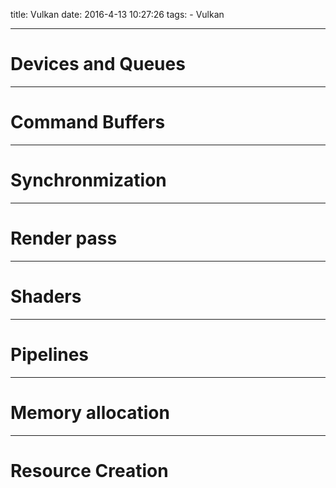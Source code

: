 title: Vulkan
date: 2016-4-13 10:27:26
tags:
    - Vulkan

---

<!--more-->

# Devices and Queues

---

# Command Buffers

---

# Synchronmization


---
# Render pass


---
# Shaders


---
# Pipelines



---
# Memory allocation



----
# Resource Creation
